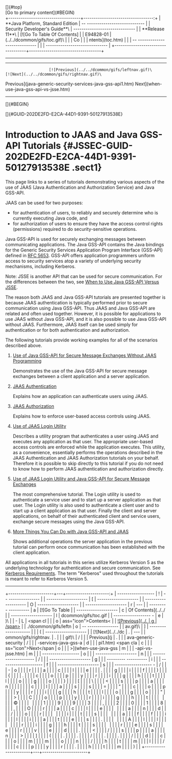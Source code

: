 <div class="header">
[]{#top}

<div class="zz-skip-header">
[Go to primary content](#BEGIN)

</div>
+-----------------------------------+----------------------------------:+
| **Java Platform, Standard Edition |   -- ---------------------------- |
| Security Developer's Guide**\     | ------------------------------    |
| **<span>Release 11</span>**\      |       [![Go To Table Of Contents] |
| E94828-01                         | (../../dcommon/gifs/toc.gif)\     |
|                                   |             <span class="icon">Co |
|                                   | ntents</span>](toc.htm)           |
|                                   |   -- ---------------------------- |
|                                   | ------------------------------    |
+-----------------------------------+-----------------------------------+

------------------------------------------------------------------------

  --------------------------------------------------------------------------------------- -------------------------------------------------------------------- --
                       [![Previous](../../dcommon/gifs/leftnav.gif)\                                   [![Next](../../dcommon/gifs/rightnav.gif)\              
   <span class="icon">Previous</span>](java-generic-security-services-java-gss-api1.htm)   <span class="icon">Next</span>](when-use-java-gss-api-vs-jsse.htm)  
  --------------------------------------------------------------------------------------- -------------------------------------------------------------------- --

[]{#BEGIN}

</div>
<!-- class="header" -->

<div class="ind">
[]{#GUID-202DE2FD-E2CA-44D1-9391-50127913538E}<!-- End Header -->

Introduction to JAAS and Java GSS-API Tutorials {#JSSEC-GUID-202DE2FD-E2CA-44D1-9391-50127913538E .sect1}
===============================================

<div>
This page links to a series of tutorials demonstrating various aspects
of the use of JAAS (Java Authentication and Authorization Service) and
Java GSS-API.

<span class="bold">JAAS</span> can be used for two purposes:

-   for <span class="variable">authentication</span> of users, to
    reliably and securely determine who is currently executing Java
    code, and
-   for <span class="variable">authorization</span> of users to ensure
    they have the access control rights (permissions) required to do
    security-sensitive operations.

<span class="bold">Java GSS-API</span> is used for
<span class="variable">securely exchanging messages</span> between
communicating applications. The Java GSS-API contains the Java bindings
for the Generic Security Services Application Program Interface
(GSS-API) defined in [RFC 5653](https://tools.ietf.org/html/rfc5653).
GSS-API offers application programmers uniform access to security
services atop a variety of underlying security mechanisms, including
Kerberos.

Note: JSSE is another API that can be used for secure communication. For
the differences between the two, see [When to Use Java GSS-API Versus
JSSE](when-use-java-gss-api-vs-jsse.html#GUID-51EAFD1C-7203-40C7-A295-61062D322E8C).

The reason both JAAS and Java GSS-API tutorials are presented together
is because JAAS authentication is typically performed prior to secure
communication using Java GSS-API. Thus JAAS and Java GSS-API are related
and often used together. However, it is possible for applications to use
JAAS without Java GSS-API, and it is also possible to use Java GSS-API
without JAAS. Furthermore, JAAS itself can be used simply for
authentication or for both authentication and authorization.

The following tutorials provide working examples for all of the
scenarios described above.

1.  [Use of Java GSS-API for Secure Message Exchanges Without JAAS
    Programming](use-java-gss-api-secure-message-exchanges-jaas-programming.html#GUID-42A2B80C-90CD-4C7A-8EED-8BFFE83CAF56)

    Demonstrates the use of the Java GSS-API for secure message
    exchanges between a client application and a server application.

2.  [JAAS
    Authentication](jaas-authentication.html#GUID-0C6EB04B-D203-4688-A3E2-A7D442334623)

    Explains how an application can authenticate users using JAAS.

3.  [JAAS
    Authorization](jaas-authorization.html#GUID-69241059-CCD0-49F6-838F-DDC752F9F19F)

    Explains how to enforce user-based access controls using JAAS.

4.  [Use of JAAS Login
    Utility](use-jaas-login-utility.html#GUID-F41E74DF-EE54-4EB1-8609-49C6D324ADF5)

    Describes a utility program that authenticates a user using JAAS and
    executes any application as that user. The appropriate user-based
    access controls are enforced while the application executes. This
    utility, as a convenience, essentially performs the operations
    described in the JAAS Authentication and JAAS Authorization
    tutorials on your behalf. Therefore it is possible to skip directly
    to this tutorial if you do not need to know how to perform JAAS
    authentication and authorization directly.

5.  [Use of JAAS Login Utility and Java GSS-API for Secure Message
    Exchanges](use-jaas-login-utility-and-java-gss-api-secure-message-exchanges.html#GUID-C1DFED9D-D3A1-4C11-95D8-3543935E87C8)

    The most comprehensive tutorial. The Login utility is used to
    authenticate a service user and to start up a server application as
    that user. The Login utility is also used to authenticate a client
    user and to start up a client application as that user. Finally the
    client and server applications, on behalf of their authenticated
    client and service users, exchange secure messages using the Java
    GSS-API.

6.  [More Things You Can Do with Java GSS-API and
    JAAS](more-things-you-can-do-java-gss-api-and-jaas.html#GUID-B69758E7-D7B9-4860-BFA2-0429618374E8)

    Shows additional operations the server application in the previous
    tutorial can perform once communication has been established with
    the client application.

All applications in all tutorials in this series utilize Kerberos
Version 5 as the underlying technology for authentication and secure
communication. See [Kerberos
Requirements](kerberos-requirements1.html#GUID-EAA2758B-3071-4CDA-AEF1-D76F5271E998).
The term \"Kerberos\" used throughout the tutorials is meant to refer to
Kerberos Version 5.

</div>
</div>
<!-- class="ind" --><!-- Start Footer -->

<div class="footer">

------------------------------------------------------------------------

+----------------------+---+---------------------:+
|   ------------------ | ! |   -- --------------- |
| -------------------- | [ | -------------------- |
| -------------------- | O | -------------------- |
| -------------------- | r | ---                  |
| --------- ---------- | a |       [![Go To Table |
| -------------------- | c |  Of Contents](../../ |
| -------------------- | l | dcommon/gifs/toc.gif |
| ------------------ - | e | )\                   |
| -                    | L |             <span cl |
|                      | o | ass="icon">Contents< |
|    [![Previous](../. | g | /span>](toc.htm)     |
| ./dcommon/gifs/leftn | o |   -- --------------- |
| av.gif)\             | ] | -------------------- |
|                      | ( | -------------------- |
|    [![Next](../../dc | . | ---                  |
| ommon/gifs/rightnav. | . |                      |
| gif)\                | / |                      |
|    <span class="icon | . |                      |
| ">Previous</span>](j | . |                      |
| ava-generic-security | / |                      |
| -services-java-gss-a | d |                      |
| pi1.htm)   <span cla | c |                      |
| ss="icon">Next</span | o |                      |
| >](when-use-java-gss | m |                      |
| -api-vs-jsse.htm)    | m |                      |
|   ------------------ | o |                      |
| -------------------- | n |                      |
| -------------------- | / |                      |
| -------------------- | g |                      |
| --------- ---------- | i |                      |
| -------------------- | f |                      |
| -------------------- | s |                      |
| ------------------ - | / |                      |
| -                    | o |                      |
|                      | r |                      |
|                      | a |                      |
|                      | c |                      |
|                      | l |                      |
|                      | e |                      |
|                      | . |                      |
|                      | g |                      |
|                      | i |                      |
|                      | f |                      |
|                      | ) |                      |
|                      | { |                      |
|                      | . |                      |
|                      | c |                      |
|                      | o |                      |
|                      | p |                      |
|                      | y |                      |
|                      | r |                      |
|                      | i |                      |
|                      | g |                      |
|                      | h |                      |
|                      | t |                      |
|                      | l |                      |
|                      | o |                      |
|                      | g |                      |
|                      | o |                      |
|                      | } |                      |
|                      | [ |                      |
|                      | \ |                      |
|                      | < |                      |
|                      | s |                      |
|                      | p |                      |
|                      | a |                      |
|                      | n |                      |
|                      |   |                      |
|                      | c |                      |
|                      | l |                      |
|                      | a |                      |
|                      | s |                      |
|                      | s |                      |
|                      | = |                      |
|                      | " |                      |
|                      | c |                      |
|                      | o |                      |
|                      | p |                      |
|                      | y |                      |
|                      | r |                      |
|                      | i |                      |
|                      | g |                      |
|                      | h |                      |
|                      | t |                      |
|                      | l |                      |
|                      | o |                      |
|                      | g |                      |
|                      | o |                      |
|                      | " |                      |
|                      | > |                      |
|                      | C |                      |
|                      | o |                      |
|                      | p |                      |
|                      | y |                      |
|                      | r |                      |
|                      | i |                      |
|                      | g |                      |
|                      | h |                      |
|                      | t |                      |
|                      |   |                      |
|                      | © |                      |
|                      |   |                      |
|                      | 1 |                      |
|                      | 9 |                      |
|                      | 9 |                      |
|                      | 3 |                      |
|                      | , |                      |
|                      | 2 |                      |
|                      | 0 |                      |
|                      | 1 |                      |
|                      | 8 |                      |
|                      | , |                      |
|                      | O |                      |
|                      | r |                      |
|                      | a |                      |
|                      | c |                      |
|                      | l |                      |
|                      | e |                      |
|                      |   |                      |
|                      | a |                      |
|                      | n |                      |
|                      | d |                      |
|                      | / |                      |
|                      | o |                      |
|                      | r |                      |
|                      |   |                      |
|                      | i |                      |
|                      | t |                      |
|                      | s |                      |
|                      |   |                      |
|                      | a |                      |
|                      | f |                      |
|                      | f |                      |
|                      | i |                      |
|                      | l |                      |
|                      | i |                      |
|                      | a |                      |
|                      | t |                      |
|                      | e |                      |
|                      | s |                      |
|                      | . |                      |
|                      |   |                      |
|                      | A |                      |
|                      | l |                      |
|                      | l |                      |
|                      |   |                      |
|                      | r |                      |
|                      | i |                      |
|                      | g |                      |
|                      | h |                      |
|                      | t |                      |
|                      | s |                      |
|                      |   |                      |
|                      | r |                      |
|                      | e |                      |
|                      | s |                      |
|                      | e |                      |
|                      | r |                      |
|                      | v |                      |
|                      | e |                      |
|                      | d |                      |
|                      | . |                      |
|                      | < |                      |
|                      | / |                      |
|                      | s |                      |
|                      | p |                      |
|                      | a |                      |
|                      | n |                      |
|                      | > |                      |
|                      | ] |                      |
|                      | ( |                      |
|                      | . |                      |
|                      | . |                      |
|                      | / |                      |
|                      | . |                      |
|                      | . |                      |
|                      | / |                      |
|                      | d |                      |
|                      | c |                      |
|                      | o |                      |
|                      | m |                      |
|                      | m |                      |
|                      | o |                      |
|                      | n |                      |
|                      | / |                      |
|                      | h |                      |
|                      | t |                      |
|                      | m |                      |
|                      | l |                      |
|                      | / |                      |
|                      | c |                      |
|                      | p |                      |
|                      | y |                      |
|                      | r |                      |
|                      | . |                      |
|                      | h |                      |
|                      | t |                      |
|                      | m |                      |
|                      | ) |                      |
+----------------------+---+----------------------+

</div>
<!-- class="footer" -->
